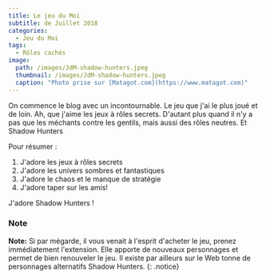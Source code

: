 ```yaml
---
title: Le jeu du Moi
subtitle: de Juillet 2018
categories:
  - Jeu du Moi
tags:
  - Rôles cachés
image: 
  path: /images/JdM-shadow-hunters.jpeg
  thumbnail: /images/JdM-shadow-hunters.jpeg
  caption: "Photo prise sur [Matagot.com](https://www.matagot.com)"
---
```


On commence le blog avec un incontournable. Le jeu que j'ai le plus joué et de loin.
Ah, que j'aime les jeux à rôles secrets. D'autant plus quand il n'y a pas que les méchants contre les gentils, mais aussi des rôles neutres. Et Shadow Hunters

Pour résumer :
1. J'adore les jeux à rôles secrets
2. J'adore les univers sombres et fantastiques
3. J'adore le chaos et le manque de stratégie
4. J'adore taper sur les amis!

J'adore Shadow Hunters !

### Note

**Note:** Si par mégarde, il vous venait à l'esprit d'acheter le jeu, prenez immédiatement l'extension. Elle apporte de nouveaux personnages et permet de bien renouveler le jeu. 
Il existe par ailleurs sur le Web tonne de personnages alternatifs Shadow Hunters.
{: .notice}
